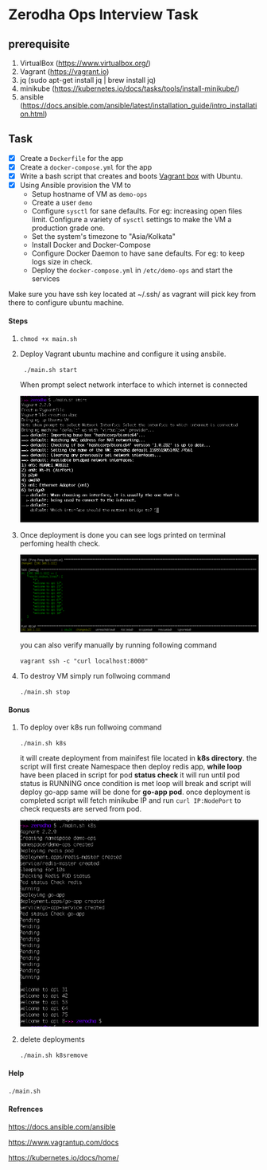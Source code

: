 # Zerodha Ops Interview Task

## prerequisite
1. VirtualBox (https://www.virtualbox.org/)
2. Vagrant (https://vagrant.io)
3. jq (sudo apt-get install jq | brew install jq)
4. minikube (https://kubernetes.io/docs/tasks/tools/install-minikube/)
5. ansible (https://docs.ansible.com/ansible/latest/installation_guide/intro_installation.html)

## Task
- [x] Create a `Dockerfile` for the app
- [x] Create a `docker-compose.yml` for the app 
- [x] Write a bash script that creates and boots [Vagrant box](https://vagrant.io) with Ubuntu.
- [x] Using Ansible provision the VM to
  * Setup hostname of VM as `demo-ops`
  * Create a user `demo`
  * Configure `sysctl` for sane defaults. For eg: increasing open files limit. Configure a variety of `sysctl` settings to make the VM a production grade one.
  * Set the system's timezone to "Asia/Kolkata"
  * Install Docker and Docker-Compose
  * Configure Docker Daemon to have sane defaults. For eg: to keep logs size in check.
  * Deploy the `docker-compose.yml` in `/etc/demo-ops` and start the services

Make sure you have ssh key located at ~/.ssh/ as vagrant will pick key from there to configure ubuntu machine.

#### Steps
1. ``` chmod +x main.sh ```
2. Deploy Vagrant ubuntu machine and configure it using ansbile.

    ``` ./main.sh start```

    When prompt select network interface to which internet is connected

    ![alt vagrant](https://github.com/Privet-mir/zerodha/blob/master/img/vagrant-deployment.png)

3. Once deployment is done you can see logs printed on terminal perfoming health check.

    ![alt ansible](https://github.com/Privet-mir/zerodha/blob/master/img/ansible-config-status.png)

   you can also verify manually by running following command

    ``` vagrant ssh -c "curl localhost:8000" ```

4. To destroy VM simply run follwoing command

    ``` ./main.sh stop ```


#### Bonus
1. To deploy over k8s run follwoing command

    ``` ./main.sh k8s  ```

    it will create deployment from mainifest file located in **k8s directory**. the script will first create Namespace then deploy redis app, **while loop** have been placed in script for pod **status check** it will run until pod status is RUNNING once condition is met loop will break and script will deploy go-app same will be done for **go-app pod**. once deployment is completed script will fetch minikube IP and run  ```curl IP:NodePort``` to check requests are served from pod.  

    ![alt k8s](https://github.com/Privet-mir/zerodha/blob/master/img/k8s-deployment.png)

2. delete deployments

    ``` ./main.sh k8sremove ```

#### Help
``` ./main.sh ```


#### Refrences
https://docs.ansible.com/ansible

https://www.vagrantup.com/docs

https://kubernetes.io/docs/home/

